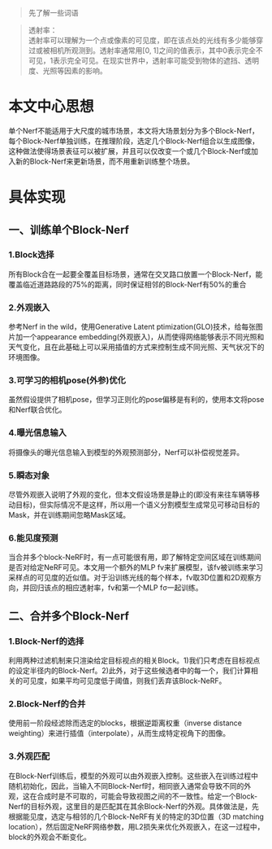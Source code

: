 > 先了解一些词语

> 透射率：  
> 透射率可以理解为一个点或像素的可见度，即在该点处的光线有多少能够穿过或被相机所观测到。透射率通常用[0, 1]之间的值表示，其中0表示完全不可见，1表示完全可见。在现实世界中，透射率可能受到物体的遮挡、透明度、光照等因素的影响。
# 本文中心思想
单个Nerf不能适用于大尺度的城市场景，本文将大场景划分为多个Block-Nerf，每个Block-Nerf单独训练，在推理阶段，选定几个Block-Nerf组合以生成图像，这种做法使得场景表征可以被扩展，并且可以仅改变一个或几个Block-Nerf或加入新的Block-Nerf来更新场景，而不用重新训练整个场景。
# 具体实现
## 一、训练单个Block-Nerf
### 1.Block选择
所有Block合在一起要全覆盖目标场景，通常在交叉路口放置一个Block-Nerf，能覆盖临近道路路段的75%的距离，同时保证相邻的Block-Nerf有50%的重合
### 2.外观嵌入
参考Nerf in the wild，使用Generative Latent ptimization(GLO)技术，给每张图片加一个appearance embedding(外观嵌入)，从而使得网络能够表示不同光照和天气变化，且在此基础上可以采用插值的方式来控制生成不同光照、天气状况下的环境图像。
### 3.可学习的相机pose(外参)优化
虽然假设提供了相机pose，但学习正则化的pose偏移是有利的，使用本文将pose和Nerf联合优化。
### 4.曝光信息输入
将摄像头的曝光信息输入到模型的外观预测部分，Nerf可以补偿视觉差异。
### 5.瞬态对象
尽管外观嵌入说明了外观的变化，但本文假设场景是静止的(即没有来往车辆等移动目标)，但实际情况不是这样，所以用一个语义分割模型生成常见可移动目标的Mask，并在训练期间忽略Mask区域。
### 6.能见度预测
当合并多个block-NeRF时，有一点可能很有用，即了解特定空间区域在训练期间是否对给定NeRF可见。本文用一个额外的MLP fv来扩展模型，该fv被训练来学习采样点的可见度的近似值。对于沿训练光线的每个样本，fv取3D位置和2D观察方向，并回归该点的相应透射率，fv和第一个MLP fσ一起训练。
## 二、合并多个Block-Nerf
### 1.Block-Nerf的选择
利用两种过滤机制来只渲染给定目标视点的相关Block。1)我们只考虑在目标视点的设定半径内的Block-Nerf。2)此外，对于这些候选者中的每一个，我们计算相关的可见度，如果平均可见度低于阈值，则我们丢弃该Block-NeRF。
### 2.Block-Nerf的合并
使用前一阶段经滤除而选定的blocks，根据逆距离权重（inverse distance weighting）来进行插值（interpolate），从而生成特定视角下的图像。
### 3.外观匹配
在Block-Nerf训练后，模型的外观可以由外观嵌入控制。这些嵌入在训练过程中随机初始化，因此，当输入不同Block-Nerf时，相同嵌入通常会导致不同的外观，这在合成时是不可取的，可能会导致视图之间的不一致性。给定一个Block-Nerf的目标外观，这里目的是匹配其在其余Block-Nerf的外观。具体做法是，先根据能见度，选定与相邻的几个Block-NeRF有关的特定的3D位置（3D matching location），然后固定NeRF网络参数，用L2损失来优化外观嵌入，在这一过程中，block的外观会不断变化。
